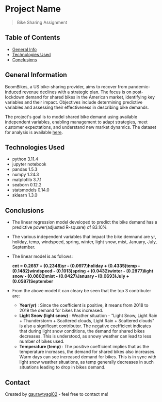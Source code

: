 # Project Name
> Bike Sharing Assignment


## Table of Contents
* [General Info](#general-information)
* [Technologies Used](#technologies-used)
* [Conclusions](#conclusions)

<!-- You can include any other section that is pertinent to your problem -->

## General Information
BoomBikes, a US bike-sharing provider, aims to recover from pandemic-induced revenue declines with a strategic plan. The focus is on post-lockdown demand for shared bikes in the American market, identifying key variables and their impact. Objectives include determining predictive variables and assessing their effectiveness in describing bike demands. 

The project's goal is to model shared bike demand using available independent variables, enabling management to adapt strategies, meet customer expectations, and understand new market dynamics. The dataset for analysis is available [here](day.csv).

## Technologies Used
- python 3.11.4
- jupyter notebook
- pandas 1.5.3
- numpy 1.24.3
- matplotlib 3.7.1
- seaborn 0.12.2
- statsmodels 0.14.0
- sklearn 1.3.0

## Conclusions
- The linear regression model developed to predict the bike demand has a predictive power(adjusted R-square) of 83.10%
- The various independent variables that impact the bike demnand are yr, holiday, temp, windspeed, spring, winter, light snow, mist, January, July, September.
																																		
- The linear model is as follows:

     __cnt = 0.2657 + (0.2348)yr - (0.0977)holiday + (0.4335)temp - (0.1482)windspeed - (0.1013)spring + (0.0432)winter - (0.2877)light snow - (0.0802)mist - (0.0427)January - (0.0693)July + (0.0587)September__
	 
- From the above model it can cleary be seen that the top 3 contributer are:
    - **Year(yr)** : Since the coefficient is positive, it means from 2018 to 2019 the demand for bikes has increased.
    - **Light Snow (light snow)** : Weather situation - "Light Snow, Light Rain + Thunderstorm + Scattered clouds, Light Rain + Scattered clouds" is also a significant contributor. The negative coefficient indicates that during light snow conditions, the demand for shared bikes decreases. This is understood, as snowy weather can lead to less number of bikes used.
    - **Temperature (temp)** : The positive coefficient implies that as the temperature increases, the demand for shared bikes also increases. Warm days can see increased demand for bikes. This is in sync with light snow weather situations, as temp generally decreases in such situations leading to drop in bikes demand. 

## Contact
Created by [gauravtyagi02](https://github.com/gauravtyagi02/) - feel free to contact me!